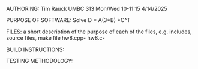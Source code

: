 AUTHORING: Tim Rauck UMBC 313 Mon/Wed 10-11:15 4/14/2025

PURPOSE OF SOFTWARE: Solve D = A(3*B) *C^T

FILES: a short description of the purpose of each of the files, e.g. includes, source files, make file
hw8.cpp-
hw8.c-

BUILD INSTRUCTIONS: 

TESTING METHODOLOGY: 
